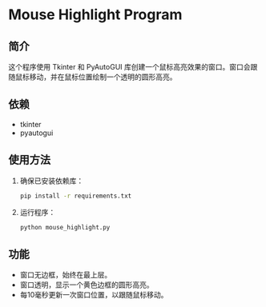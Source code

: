 # Mouse Highlight Program

## 简介
这个程序使用 Tkinter 和 PyAutoGUI 库创建一个鼠标高亮效果的窗口。窗口会跟随鼠标移动，并在鼠标位置绘制一个透明的圆形高亮。

## 依赖
- tkinter
- pyautogui

## 使用方法
1. 确保已安装依赖库：
   ```bash
   pip install -r requirements.txt
   ```
2. 运行程序：
   ```bash
   python mouse_highlight.py
   ```

## 功能
- 窗口无边框，始终在最上层。
- 窗口透明，显示一个黄色边框的圆形高亮。
- 每10毫秒更新一次窗口位置，以跟随鼠标移动。 